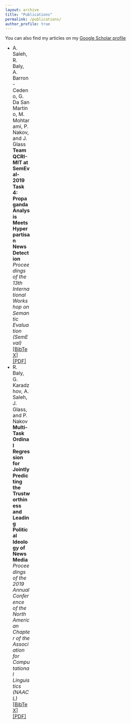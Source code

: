 ```yaml
---
layout: archive
title: "Publications"
permalink: /publications/
author_profile: true
---
```


<style>
@media screen and (min-width: 800px) {
  ul {margin-right: 425px;line-height: 1.2;}
}
</style>

You can also find my articles on my [Google Scholar profile]("")

<ul>
<li ><font size="3"> A. Saleh, R. Baly, A. Barron-Cedeno, G. Da San Martino, M. Mohtarami, P. Nakov, and J. Glass</font>
  <br><font size="3"><b>Team QCRI-MIT at SemEval-2019 Task 4: Propaganda Analysis Meets Hyperpartisan News Detection</b></font><br>
<font size="3"><i>Proceedings of the 13th International Workshop on Semantic Evaluation (SemEval)</i>
  </font><br />
  <a href="http://arxiv.org/"><font size="3">[BibTeX]</font></a>
  <a href="http://arxiv.org/"><font size="3">[PDF]</font></a> 
 
</li>

<li ><font size="3"> R. Baly, G. Karadzhov, A. Saleh, J. Glass, and P. Nakov</font>
  <br><font size="3"><b>Multi-Task Ordinal Regression for Jointly Predicting the Trustworthiness and Leading Political Ideology of News Media</b></font><br>
<font size="3"><i>Proceedings of the 2019 Annual Conference of the North American Chapter of the Association for Computational Linguistics (NAACL)</i>
  </font><br />
  <a href="http://arxiv.org/abs/"><font size="3">[BibTeX]</font></a>
  <a href="http://arxiv.org/abs/"><font size="3">[PDF]</font></a> 
 
</li>
</ul>

